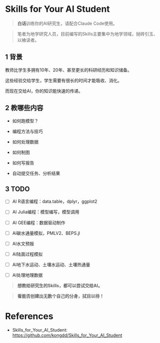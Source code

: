 <h1>Skills for Your AI Student</h1>

> **白话**训练你的AI研究生，请配合Claude Code使用。

> 笔者为地学研究人员，目前编写的Skills主要集中为地学领域，抛砖引玉、以飨读者。

<!-- > 可以把你的skills都教授给AI研究生 -->

## 1 背景

教师比学生多拥有10年、20年、甚至更长的科研经历和知识储备。

这些经验交给学生，学生需要有很长的时间才能吸收、消化。

而现在交给AI，你的知识能快速的传递。


## 2 教哪些内容

<!-- 哪些是可以教给AI的skills？ -->

- 如何跑模型？

- 编程方法与技巧

  <!-- 10年数据科学编程， -->

- 如何处理数据

- 如何制图

- 如何写报告

- 自动提交任务、分析结果


## 3 TODO

- [ ] AI R语言编程：data.table，dplyr，ggplot2

- [ ] AI Julia编程：模型编写，模型调用

- [ ] AI GEE编程：数据驱动制作

- [ ] AI碳水通量模拟，PMLV2、BEPS.jl

- [ ] AI水文预报

- [ ] AI陆面过程模拟

- [ ] AI地下水运动、土壤水运动、土壤热通量

- [ ] AI处理地理数据

<!-- - [ ] 模型驱动制作，Google Earth Engine -->
<!-- - [ ] 模型驱动制作，Julia HydroTools.jl -->


> **想教给研究生的Skills，都可以尝试交给AI。**

> **看能否创建出无数个自己的分身，拭目以待！**

# References <!-- omit in toc -->

- Skills_for_Your_AI_Student: <https://github.com/kongdd/Skills_for_Your_AI_Student>
